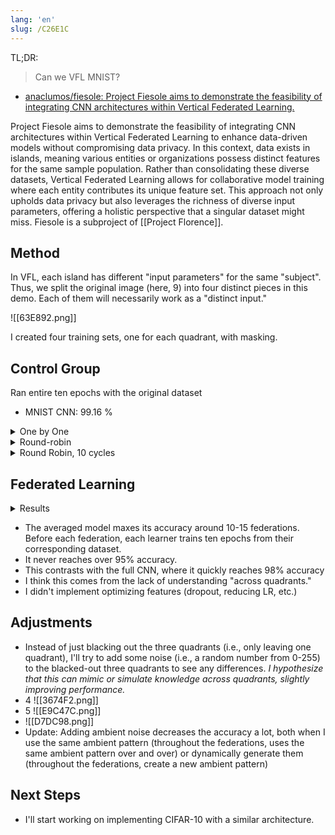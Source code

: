 ```yaml
---
lang: 'en'
slug: /C26E1C
---
```


TL;DR:

> Can we VFL MNIST?

- [anaclumos/fiesole: Project Fiesole aims to demonstrate the feasibility of integrating CNN architectures within Vertical Federated Learning.](https://github.com/anaclumos/fiesole)

Project Fiesole aims to demonstrate the feasibility of integrating CNN architectures within Vertical Federated Learning to enhance data-driven models without compromising data privacy. In this context, data exists in islands, meaning various entities or organizations possess distinct features for the same sample population. Rather than consolidating these diverse datasets, Vertical Federated Learning allows for collaborative model training where each entity contributes its unique feature set. This approach not only upholds data privacy but also leverages the richness of diverse input parameters, offering a holistic perspective that a singular dataset might miss. Fiesole is a subproject of [[Project Florence]].

## Method

In VFL, each island has different "input parameters" for the same "subject". Thus, we split the original image (here, 9) into four distinct pieces in this demo. Each of them will necessarily work as a "distinct input."

![[63E892.png]]

I created four training sets, one for each quadrant, with masking.

## Control Group

Ran entire ten epochs with the original dataset

- MNIST CNN: 99.16 %

<details>

<summary>One by One</summary>

I ran ten epochs on one dataset and have yet to come back. Then I moved on to the next one.

- TL(10): 26.82 %
- TL(10), TR(10): 36.44 %
- TL(10), TR(10), BL(10): 30.66 %
- TL(10), TR(10), BL(10), BR(10): 47.24 %

</details>

<details>
<summary>Round-robin</summary>

I ran one epoch on TL and moved on to TR, BL, and BR. Then came back. Ran four cycles, thus 16 epochs.

### Cycle 1

- TL(1): 59.37 %
- TL(1), TR(1): 79.6 %
- TL(1), TR(1), BL(1): 88.51 %
- TL(1), TR(1), BL(1), BR(1): 79.88 %

### Cycle 2

- TL(1): 85.68 %
- TL(1), TR(1): 87.69 %
- TL(1), TR(1), BL(1): 91.4 %
- TL(1), TR(1), BL(1), BR(1): 88.52 %

### Cycle 3

- TL(1): 82.21 %
- TL(1), TR(1): 86.56 %
- TL(1), TR(1), BL(1): 90.98 %
- TL(1), TR(1), BL(1), BR(1): 89.07 %

### Cycle 4

- TL(1): 85.24 %
- TL(1), TR(1): 86.33 %
- TL(1), TR(1), BL(1): 91.99 %
- TL(1), TR(1), BL(1), BR(1): 90.12 %

</details>

<details>
<summary>
Round Robin, 10 cycles
</summary>
Still around 92%, max. Never goes above 95%.
</details>

## Federated Learning

<details>
<summary>
Results
</summary>

![[E0ED4F.png]]

![[2289D2.png]]

![[EC12E1.png]]

![[7147C6.png]]

![[AB6E91.png]]

![[C6F843.png]]

![[EEF724.png]]

![[E2D67A.png]]

![[DFF919.png]]

![[A1DAA5.png]]

![[BC3839.png]]

![[DA87AB.png]]

</details>

- The averaged model maxes its accuracy around 10-15 federations. Before each federation, each learner trains ten epochs from their corresponding dataset.
- It never reaches over 95% accuracy.
- This contrasts with the full CNN, where it quickly reaches 98% accuracy
- I think this comes from the lack of understanding "across quadrants."
- I didn't implement optimizing features (dropout, reducing LR, etc.)

## Adjustments

- Instead of just blacking out the three quadrants (i.e., only leaving one quadrant), I'll try to add some noise (i.e., a random number from 0-255) to the blacked-out three quadrants to see any differences. _I hypothesize that this can mimic or simulate knowledge across quadrants, slightly improving performance._
- 4 ![[3674F2.png]]
- 5 ![[E9C47C.png]]
- ![[D7DC98.png]]
- Update: Adding ambient noise decreases the accuracy a lot, both when I use the same ambient pattern (throughout the federations, uses the same ambient pattern over and over) or dynamically generate them (throughout the federations, create a new ambient pattern)

## Next Steps

- I'll start working on implementing CIFAR-10 with a similar architecture.
